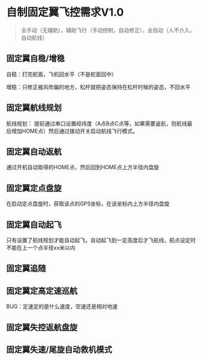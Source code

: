 # 自制固定翼飞控需求V1.0

> 全手动（无辅助），辅助飞行（手动控制，自动修正），全自动（人不介入，自动航线）

## 固定翼自稳/增稳

自稳：打完舵面，飞机回水平（不是舵面回中）

增稳：只修正被风吹偏的地方，松杆就把姿态保持在松杆时候的姿态，不回水平

## 固定翼航线规划

航线规划：
提前通过串口设置经纬度（A点B点C点等，如果需要返航，则航线最后增加HOME点）然后通过拨动开关启动航线飞行模式。

## 固定翼自动返航

通过开机自动取得的HOME点，然后回到HOME点上方半径内盘旋

## 固定翼定点盘旋

在启动定点盘旋时，获取该点的GPS坐标，在该坐标内上方半径内盘旋

## 固定翼自动起飞

只有设置了航线规划才能自动起飞。自动起飞到一定高度后才飞航线，航点设定时不能在上一个点半径xx米以内

## 固定翼追随



## 固定翼定高定速巡航

BUG：定速定的是什么速度，空速还是相对地速

## 固定翼失控返航盘旋



## 固定翼失速/尾旋自动救机模式









